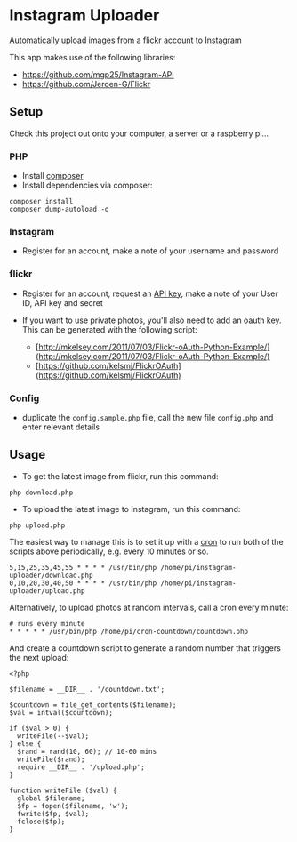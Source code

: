 # Instagram Uploader

Automatically upload images from a flickr account to Instagram

This app makes use of the following libraries:

* https://github.com/mgp25/Instagram-API
* https://github.com/Jeroen-G/Flickr

## Setup

Check this project out onto your computer, a server or a raspberry pi...

### PHP

* Install [composer](https://getcomposer.org/)
* Install dependencies via composer:

```
composer install
composer dump-autoload -o
```

### Instagram

* Register for an account, make a note of your username and password

### flickr

* Register for an account, request an [API key](https://www.flickr.com/services/apps/create/), make a note of your User ID, API key and secret

* If you want to use private photos, you'll also need to add an oauth key. This can be generated with the following script: 

  - [http://mkelsey.com/2011/07/03/Flickr-oAuth-Python-Example/](http://mkelsey.com/2011/07/03/Flickr-oAuth-Python-Example/)
  - [https://github.com/kelsmj/FlickrOAuth](https://github.com/kelsmj/FlickrOAuth)

### Config

* duplicate the `config.sample.php` file, call the new file `config.php` and enter relevant details

## Usage

* To get the latest image from flickr, run this command:

```
php download.php
```

* To upload the latest image to Instagram, run this command:

```
php upload.php
```

The easiest way to manage this is to set it up with a [cron](https://help.ubuntu.com/community/CronHowto) to run both of the scripts above periodically, e.g. every 10 minutes or so.

```
5,15,25,35,45,55 * * * * /usr/bin/php /home/pi/instagram-uploader/download.php
0,10,20,30,40,50 * * * * /usr/bin/php /home/pi/instagram-uploader/upload.php
```

Alternatively, to upload photos at random intervals, call a cron every minute:

```
# runs every minute
* * * * * /usr/bin/php /home/pi/cron-countdown/countdown.php
```

And create a countdown script to generate a random number that triggers the next upload:

```
<?php

$filename = __DIR__ . '/countdown.txt';

$countdown = file_get_contents($filename);
$val = intval($countdown);

if ($val > 0) {
  writeFile(--$val);
} else {
  $rand = rand(10, 60); // 10-60 mins
  writeFile($rand);
  require __DIR__ . '/upload.php';
}

function writeFile ($val) {
  global $filename;
  $fp = fopen($filename, 'w');
  fwrite($fp, $val);
  fclose($fp);
}
```
